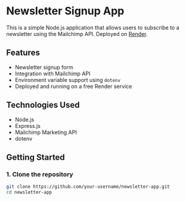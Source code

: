 # Newsletter Signup App

This is a simple Node.js application that allows users to subscribe to a newsletter using the Mailchimp API. Deployed on [Render](https://render.com).

## Features

- Newsletter signup form
- Integration with Mailchimp API
- Environment variable support using `dotenv`
- Deployed and running on a free Render service

## Technologies Used

- Node.js
- Express.js
- Mailchimp Marketing API
- dotenv

## Getting Started

### 1. Clone the repository
```bash
git clone https://github.com/your-username/newsletter-app.git
cd newsletter-app
